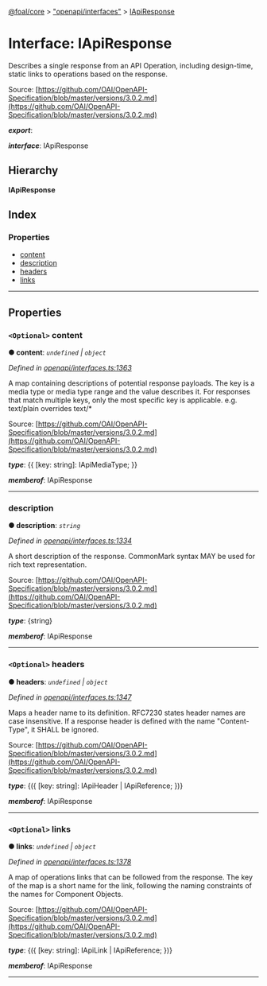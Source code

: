 [@foal/core](../README.md) > ["openapi/interfaces"](../modules/_openapi_interfaces_.md) > [IApiResponse](../interfaces/_openapi_interfaces_.iapiresponse.md)

# Interface: IApiResponse

Describes a single response from an API Operation, including design-time, static links to operations based on the response.

Source: [https://github.com/OAI/OpenAPI-Specification/blob/master/versions/3.0.2.md](https://github.com/OAI/OpenAPI-Specification/blob/master/versions/3.0.2.md)

*__export__*: 

*__interface__*: IApiResponse

## Hierarchy

**IApiResponse**

## Index

### Properties

* [content](_openapi_interfaces_.iapiresponse.md#content)
* [description](_openapi_interfaces_.iapiresponse.md#description)
* [headers](_openapi_interfaces_.iapiresponse.md#headers)
* [links](_openapi_interfaces_.iapiresponse.md#links)

---

## Properties

<a id="content"></a>

### `<Optional>` content

**● content**: *`undefined` \| `object`*

*Defined in [openapi/interfaces.ts:1363](https://github.com/FoalTS/foal/blob/07f00115/packages/core/src/openapi/interfaces.ts#L1363)*

A map containing descriptions of potential response payloads. The key is a media type or media type range and the value describes it. For responses that match multiple keys, only the most specific key is applicable. e.g. text/plain overrides text/\*

Source: [https://github.com/OAI/OpenAPI-Specification/blob/master/versions/3.0.2.md](https://github.com/OAI/OpenAPI-Specification/blob/master/versions/3.0.2.md)

*__type__*: {{ \[key: string\]: IApiMediaType; }}

*__memberof__*: IApiResponse

___
<a id="description"></a>

###  description

**● description**: *`string`*

*Defined in [openapi/interfaces.ts:1334](https://github.com/FoalTS/foal/blob/07f00115/packages/core/src/openapi/interfaces.ts#L1334)*

A short description of the response. CommonMark syntax MAY be used for rich text representation.

Source: [https://github.com/OAI/OpenAPI-Specification/blob/master/versions/3.0.2.md](https://github.com/OAI/OpenAPI-Specification/blob/master/versions/3.0.2.md)

*__type__*: {string}

*__memberof__*: IApiResponse

___
<a id="headers"></a>

### `<Optional>` headers

**● headers**: *`undefined` \| `object`*

*Defined in [openapi/interfaces.ts:1347](https://github.com/FoalTS/foal/blob/07f00115/packages/core/src/openapi/interfaces.ts#L1347)*

Maps a header name to its definition. RFC7230 states header names are case insensitive. If a response header is defined with the name "Content-Type", it SHALL be ignored.

Source: [https://github.com/OAI/OpenAPI-Specification/blob/master/versions/3.0.2.md](https://github.com/OAI/OpenAPI-Specification/blob/master/versions/3.0.2.md)

*__type__*: {({ \[key: string\]: IApiHeader \| IApiReference; })}

*__memberof__*: IApiResponse

___
<a id="links"></a>

### `<Optional>` links

**● links**: *`undefined` \| `object`*

*Defined in [openapi/interfaces.ts:1378](https://github.com/FoalTS/foal/blob/07f00115/packages/core/src/openapi/interfaces.ts#L1378)*

A map of operations links that can be followed from the response. The key of the map is a short name for the link, following the naming constraints of the names for Component Objects.

Source: [https://github.com/OAI/OpenAPI-Specification/blob/master/versions/3.0.2.md](https://github.com/OAI/OpenAPI-Specification/blob/master/versions/3.0.2.md)

*__type__*: {({ \[key: string\]: IApiLink \| IApiReference; })}

*__memberof__*: IApiResponse

___

